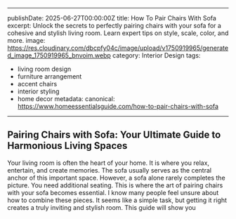 
---
publishDate: 2025-06-27T00:00:00Z
title: How To Pair Chairs With Sofa
excerpt: Unlock the secrets to perfectly pairing chairs with your sofa for a cohesive and stylish living room. Learn expert tips on style, scale, color, and more.
image: https://res.cloudinary.com/dbcpfy04c/image/upload/v1750919965/generated_image_1750919965_bnvoim.webp
category: Interior Design
tags:
  - living room design
  - furniture arrangement
  - accent chairs
  - interior styling
  - home decor
metadata:
  canonical: https://www.homeessentialsguide.com/how-to-pair-chairs-with-sofa
---

## Pairing Chairs with Sofa: Your Ultimate Guide to Harmonious Living Spaces

Your living room is often the heart of your home. It is where you relax, entertain, and create memories. The sofa usually serves as the central anchor of this important space. However, a sofa alone rarely completes the picture. You need additional seating. This is where the art of pairing chairs with your sofa becomes essential. I know many people feel unsure about how to combine these pieces. It seems like a simple task, but getting it right creates a truly inviting and stylish room. This guide will show you